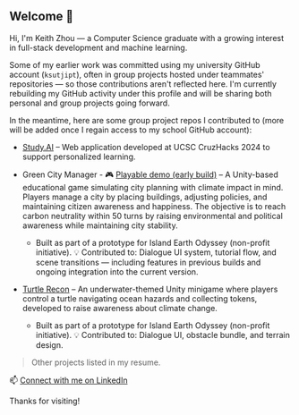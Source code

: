 ## Welcome 👋

Hi, I'm Keith Zhou — a Computer Science graduate with a growing interest in full-stack development and machine learning.

Some of my earlier work was committed using my university GitHub account (`ksutjipt`), often in group projects hosted under teammates' repositories — so those contributions aren't reflected here. I'm currently rebuilding my GitHub activity under this profile and will be sharing both personal and group projects going forward.

In the meantime, here are some group project repos I contributed to (more will be added once I regain access to my school GitHub account):

- [Study.AI](https://github.com/Keith-Zhou/cruzhacks24) – Web application developed at UCSC CruzHacks 2024 to support personalized learning.

- Green City Manager - 🎮 [Playable demo (early build)](https://apileofbacon.itch.io/green-city-manager) – A Unity-based educational game simulating city planning with climate impact in mind. Players manage a city by placing buildings, adjusting policies, and maintaining citizen awareness and happiness. The objective is to reach carbon neutrality within 50 turns by raising environmental and political awareness while maintaining city stability.
  - Built as part of a prototype for Island Earth Odyssey (non-profit initiative).
  💡 Contributed to: Dialogue UI system, tutorial flow, and scene transitions — including features in previous builds and ongoing integration into the current version.

- [Turtle Recon](https://github.com/HershR/Turtle_Recon_Prototype) – An underwater-themed Unity minigame where players control a turtle navigating ocean hazards and collecting tokens, developed to raise awareness about climate change.
  - Built as part of a prototype for Island Earth Odyssey (non-profit initiative).
  💡 Contributed to: Dialogue UI, obstacle bundle, and terrain design.

> Other projects listed in my resume.

📫 [Connect with me on LinkedIn](https://www.linkedin.com/in/keith-zhou)

Thanks for visiting!
